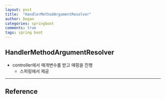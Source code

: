 ```yaml
---
layout: post
title:  "HandlerMethodArgumentResolver"
author: Degan
categories: springboot 
comments: true
tags: spring boot
---
```


## HandlerMethodArgumentResolver


- controller에서 매개변수롤 받고 매핑을 진행
	- 스피링에서 제공
	
---
## Reference


